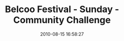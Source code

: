---
id: 72157638086274225
title: Belcoo Festival - Sunday - Community Challenge
cover: https://farm3.staticflickr.com/2824/11070910654_1ccce2e742_q.jpg
date: 2010-08-15 16:58:27
photos:
  - thumbnail: https://farm3.staticflickr.com/2824/11070910654_1ccce2e742_q.jpg
    original: https://farm3.staticflickr.com/2824/11070910654_6de129d768_o.jpg
    title: IMG_0658
  - thumbnail: https://farm3.staticflickr.com/2883/11070899196_1b0e97eb88_q.jpg
    original: https://farm3.staticflickr.com/2883/11070899196_8c2a657cd2_o.jpg
    title: IMG_0659
  - thumbnail: https://farm6.staticflickr.com/5546/11070899056_da96fa8259_q.jpg
    original: https://farm6.staticflickr.com/5546/11070899056_34c6c91163_o.jpg
    title: IMG_0661
  - thumbnail: https://farm6.staticflickr.com/5541/11070798395_aa8e0cc1db_q.jpg
    original: https://farm6.staticflickr.com/5541/11070798395_471d48458e_o.jpg
    title: IMG_0667
  - thumbnail: https://farm8.staticflickr.com/7318/11070828575_d1d3f73485_q.jpg
    original: https://farm8.staticflickr.com/7318/11070828575_1d6b173d45_o.jpg
    title: IMG_0671
  - thumbnail: https://farm8.staticflickr.com/7399/11070937774_28bcffb1fd_q.jpg
    original: https://farm8.staticflickr.com/7399/11070937774_1d06a3a082_o.jpg
    title: IMG_0673
  - thumbnail: https://farm6.staticflickr.com/5501/11070827245_011a1ee018_q.jpg
    original: https://farm6.staticflickr.com/5501/11070827245_50cb11d81c_o.jpg
    title: IMG_0675
  - thumbnail: https://farm3.staticflickr.com/2866/11070982953_39f385ce20_q.jpg
    original: https://farm3.staticflickr.com/2866/11070982953_68e61a53f5_o.jpg
    title: IMG_0676
  - thumbnail: https://farm3.staticflickr.com/2852/11070982143_5e2dfc5f6a_q.jpg
    original: https://farm3.staticflickr.com/2852/11070982143_a5484a1780_o.jpg
    title: IMG_0677
  - thumbnail: https://farm8.staticflickr.com/7302/11070824775_49b36b8d40_q.jpg
    original: https://farm8.staticflickr.com/7302/11070824775_49661002e7_o.jpg
    title: IMG_0678
  - thumbnail: https://farm3.staticflickr.com/2842/11070924426_efedce2a00_q.jpg
    original: https://farm3.staticflickr.com/2842/11070924426_1890429720_o.jpg
    title: IMG_0679
  - thumbnail: https://farm6.staticflickr.com/5498/11070823985_b740071eb5_q.jpg
    original: https://farm6.staticflickr.com/5498/11070823985_c14137e202_o.jpg
    title: IMG_0683
  - thumbnail: https://farm4.staticflickr.com/3756/11070979903_55d2c7d5d8_q.jpg
    original: https://farm4.staticflickr.com/3756/11070979903_1f0ce20082_o.jpg
    title: IMG_0685
  - thumbnail: https://farm3.staticflickr.com/2841/11070822835_eace5ab1f0_q.jpg
    original: https://farm3.staticflickr.com/2841/11070822835_56297307e4_o.jpg
    title: IMG_0687
  - thumbnail: https://farm3.staticflickr.com/2863/11070922556_cffb3d9083_q.jpg
    original: https://farm3.staticflickr.com/2863/11070922556_a59a873980_o.jpg
    title: IMG_0688
  - thumbnail: https://farm3.staticflickr.com/2883/11070931794_8b3ea61858_q.jpg
    original: https://farm3.staticflickr.com/2883/11070931794_78a00ed9f4_o.jpg
    title: IMG_0692
  - thumbnail: https://farm4.staticflickr.com/3686/11070931634_033c9be9c1_q.jpg
    original: https://farm4.staticflickr.com/3686/11070931634_f33f7c9504_o.jpg
    title: IMG_0696
  - thumbnail: https://farm6.staticflickr.com/5478/11070921636_597f9997c0_q.jpg
    original: https://farm6.staticflickr.com/5478/11070921636_8468c7954b_o.jpg
    title: IMG_0697
  - thumbnail: https://farm3.staticflickr.com/2842/11070930634_ef55460bc2_q.jpg
    original: https://farm3.staticflickr.com/2842/11070930634_fd94f05fd7_o.jpg
    title: IMG_0698
  - thumbnail: https://farm6.staticflickr.com/5524/11070920216_a87ce8746b_q.jpg
    original: https://farm6.staticflickr.com/5524/11070920216_5d09fed92a_o.jpg
    title: IMG_0701
  - thumbnail: https://farm4.staticflickr.com/3697/11070929504_18529bca91_q.jpg
    original: https://farm4.staticflickr.com/3697/11070929504_85658000b0_o.jpg
    title: IMG_0702
  - thumbnail: https://farm6.staticflickr.com/5545/11070974893_136d804d6f_q.jpg
    original: https://farm6.staticflickr.com/5545/11070974893_91259cb42a_o.jpg
    title: IMG_0703
  - thumbnail: https://farm4.staticflickr.com/3812/11070974063_e9522c3a55_q.jpg
    original: https://farm4.staticflickr.com/3812/11070974063_e37eed8999_o.jpg
    title: IMG_0704
  - thumbnail: https://farm4.staticflickr.com/3673/11070817085_e0122e9c23_q.jpg
    original: https://farm4.staticflickr.com/3673/11070817085_159a3d5e50_o.jpg
    title: IMG_0705
  - thumbnail: https://farm4.staticflickr.com/3710/11070916246_d8b5afab8d_q.jpg
    original: https://farm4.staticflickr.com/3710/11070916246_9f1d6e65f0_o.jpg
    title: IMG_0707
  - thumbnail: https://farm8.staticflickr.com/7362/11070925524_e6ac277366_q.jpg
    original: https://farm8.staticflickr.com/7362/11070925524_a968eb796d_o.jpg
    title: IMG_0708
  - thumbnail: https://farm8.staticflickr.com/7383/11070924804_fd4756276f_q.jpg
    original: https://farm8.staticflickr.com/7383/11070924804_f4c5022043_o.jpg
    title: IMG_0713
  - thumbnail: https://farm8.staticflickr.com/7344/11070970723_fd6b32163e_q.jpg
    original: https://farm8.staticflickr.com/7344/11070970723_a7c8ed8872_o.jpg
    title: IMG_0714
  - thumbnail: https://farm8.staticflickr.com/7445/11070970223_73c66e4836_q.jpg
    original: https://farm8.staticflickr.com/7445/11070970223_ab734aeae0_o.jpg
    title: IMG_0716
  - thumbnail: https://farm6.staticflickr.com/5516/11070912976_1c1bb123a3_q.jpg
    original: https://farm6.staticflickr.com/5516/11070912976_411da77a36_o.jpg
    title: IMG_0718
  - thumbnail: https://farm4.staticflickr.com/3812/11070912516_e9ccafa6b1_q.jpg
    original: https://farm4.staticflickr.com/3812/11070912516_7a93044c7a_o.jpg
    title: IMG_0720
  - thumbnail: https://farm4.staticflickr.com/3679/11070968873_87bb744b37_q.jpg
    original: https://farm4.staticflickr.com/3679/11070968873_7eed3eacdd_o.jpg
    title: IMG_0722
  - thumbnail: https://farm4.staticflickr.com/3782/11070798735_884d0b4dff_q.jpg
    original: https://farm4.staticflickr.com/3782/11070798735_f057490584_o.jpg
    title: IMG_0727
  - thumbnail: https://farm8.staticflickr.com/7292/11070911066_31baccb374_q.jpg
    original: https://farm8.staticflickr.com/7292/11070911066_e00422a24b_o.jpg
    title: IMG_0729
  - thumbnail: https://farm6.staticflickr.com/5534/11070910316_e904778c58_q.jpg
    original: https://farm6.staticflickr.com/5534/11070910316_73b111d80d_o.jpg
    title: IMG_0737
  - thumbnail: https://farm8.staticflickr.com/7294/11070909516_28f4ef3931_q.jpg
    original: https://farm8.staticflickr.com/7294/11070909516_2bf0a6e0e3_o.jpg
    title: IMG_0739
  - thumbnail: https://farm3.staticflickr.com/2863/11070955813_c0eb682e9d_q.jpg
    original: https://farm3.staticflickr.com/2863/11070955813_6b336b1dfb_o.jpg
    title: IMG_0742
  - thumbnail: https://farm4.staticflickr.com/3822/11070919454_72ca2e825b_q.jpg
    original: https://farm4.staticflickr.com/3822/11070919454_4c0b5a2d4e_o.jpg
    title: IMG_0743
  - thumbnail: https://farm6.staticflickr.com/5547/11070908206_46b4f493c9_q.jpg
    original: https://farm6.staticflickr.com/5547/11070908206_7ea17ba0e2_o.jpg
    title: IMG_0747
  - thumbnail: https://farm6.staticflickr.com/5523/11070918284_7761e2632e_q.jpg
    original: https://farm6.staticflickr.com/5523/11070918284_9929d12324_o.jpg
    title: IMG_0748
  - thumbnail: https://farm4.staticflickr.com/3716/11070917894_2d37e311ca_q.jpg
    original: https://farm4.staticflickr.com/3716/11070917894_9cde0ce2a7_o.jpg
    title: IMG_0749
  - thumbnail: https://farm8.staticflickr.com/7381/11070917524_30d11bbc9c_q.jpg
    original: https://farm8.staticflickr.com/7381/11070917524_73ef240fef_o.jpg
    title: IMG_0757
  - thumbnail: https://farm6.staticflickr.com/5532/11070963933_615beb23f7_q.jpg
    original: https://farm6.staticflickr.com/5532/11070963933_b2e1fa0954_o.jpg
    title: IMG_0758
  - thumbnail: https://farm3.staticflickr.com/2832/11070962913_d64af1214a_q.jpg
    original: https://farm3.staticflickr.com/2832/11070962913_68c27b6a06_o.jpg
    title: IMG_0760
  - thumbnail: https://farm4.staticflickr.com/3772/11070805645_b07d0c906f_q.jpg
    original: https://farm4.staticflickr.com/3772/11070805645_8cb3bd3040_o.jpg
    title: IMG_0761
  - thumbnail: https://farm6.staticflickr.com/5473/11070908484_71a3f57c14_q.jpg
    original: https://farm6.staticflickr.com/5473/11070908484_70375a9680_o.jpg
    title: IMG_0769
  - thumbnail: https://farm3.staticflickr.com/2817/11070961823_a4fdd924ee_q.jpg
    original: https://farm3.staticflickr.com/2817/11070961823_2b9f1269ff_o.jpg
    title: IMG_0770
  - thumbnail: https://farm8.staticflickr.com/7411/11070903776_08e8166153_q.jpg
    original: https://farm8.staticflickr.com/7411/11070903776_16ef1f995a_o.jpg
    title: IMG_0771
  - thumbnail: https://farm6.staticflickr.com/5526/11070903116_395fd8f5d5_q.jpg
    original: https://farm6.staticflickr.com/5526/11070903116_98ab44c2ba_o.jpg
    title: IMG_0772
  - thumbnail: https://farm8.staticflickr.com/7296/11070912984_94bee1321d_q.jpg
    original: https://farm8.staticflickr.com/7296/11070912984_48303944a5_o.jpg
    title: IMG_0773
  - thumbnail: https://farm8.staticflickr.com/7388/11070902056_18505121fc_q.jpg
    original: https://farm8.staticflickr.com/7388/11070902056_d776a1484c_o.jpg
    title: IMG_0775
  - thumbnail: https://farm4.staticflickr.com/3733/11070958273_7f687ec3c4_q.jpg
    original: https://farm4.staticflickr.com/3733/11070958273_ec2ac6facd_o.jpg
    title: IMG_0779
  - thumbnail: https://farm8.staticflickr.com/7456/11070957493_a77a300e67_q.jpg
    original: https://farm8.staticflickr.com/7456/11070957493_274455a919_o.jpg
    title: IMG_0783
  - thumbnail: https://farm8.staticflickr.com/7321/11070948074_04f9f10020_q.jpg
    original: https://farm8.staticflickr.com/7321/11070948074_a324113797_o.jpg
    title: IMG_0785
  - thumbnail: https://farm4.staticflickr.com/3819/11070947834_891381730e_q.jpg
    original: https://farm4.staticflickr.com/3819/11070947834_fd6ddf4d3e_o.jpg
    title: IMG_0786
  - thumbnail: https://farm8.staticflickr.com/7300/11070994023_4799bd1385_q.jpg
    original: https://farm8.staticflickr.com/7300/11070994023_6bfd302cf3_o.jpg
    title: IMG_0787
  - thumbnail: https://farm3.staticflickr.com/2843/11070835425_77112b11ea_q.jpg
    original: https://farm3.staticflickr.com/2843/11070835425_b5195a2931_o.jpg
    title: IMG_0788
  - thumbnail: https://farm6.staticflickr.com/5508/11070879045_72ca39fd4f_q.jpg
    original: https://farm6.staticflickr.com/5508/11070879045_972c7d1115_o.jpg
    title: IMG_0789
  - thumbnail: https://farm8.staticflickr.com/7394/11070979586_5f47f8ee35_q.jpg
    original: https://farm8.staticflickr.com/7394/11070979586_cd3dcfb4e0_o.jpg
    title: IMG_0790
  - thumbnail: https://farm3.staticflickr.com/2808/11071035333_cfe6b956d7_q.jpg
    original: https://farm3.staticflickr.com/2808/11071035333_f2cfa05488_o.jpg
    title: IMG_0791
  - thumbnail: https://farm8.staticflickr.com/7434/11070878285_522e3c982c_q.jpg
    original: https://farm8.staticflickr.com/7434/11070878285_74f67d9fb8_o.jpg
    title: IMG_0794
  - thumbnail: https://farm8.staticflickr.com/7381/11070988284_a3be89c95e_q.jpg
    original: https://farm8.staticflickr.com/7381/11070988284_629cc9b626_o.jpg
    title: IMG_0795
  - thumbnail: https://farm8.staticflickr.com/7325/11070876765_8096bd0efc_q.jpg
    original: https://farm8.staticflickr.com/7325/11070876765_d1fde90d04_o.jpg
    title: IMG_0799
  - thumbnail: https://farm6.staticflickr.com/5501/11071033223_0b9536a2fe_q.jpg
    original: https://farm6.staticflickr.com/5501/11071033223_64e3314d2f_o.jpg
    title: IMG_0800
  - thumbnail: https://farm8.staticflickr.com/7295/11070875715_c2a836373b_q.jpg
    original: https://farm8.staticflickr.com/7295/11070875715_f678770486_o.jpg
    title: IMG_0801
  - thumbnail: https://farm6.staticflickr.com/5533/11070975666_9fb0e6d317_q.jpg
    original: https://farm6.staticflickr.com/5533/11070975666_89b4c98aff_o.jpg
    title: IMG_0804
  - thumbnail: https://farm4.staticflickr.com/3803/11070874545_ae219f9681_q.jpg
    original: https://farm4.staticflickr.com/3803/11070874545_e2e97d2acb_o.jpg
    title: IMG_0805
  - thumbnail: https://farm8.staticflickr.com/7418/11070984844_c2121158c9_q.jpg
    original: https://farm8.staticflickr.com/7418/11070984844_16e61e6d26_o.jpg
    title: IMG_0811
  - thumbnail: https://farm3.staticflickr.com/2866/11071030303_cd66601de6_q.jpg
    original: https://farm3.staticflickr.com/2866/11071030303_1eab6ac9ae_o.jpg
    title: IMG_0815
  - thumbnail: https://farm8.staticflickr.com/7380/11070873015_8d4c97bdc9_q.jpg
    original: https://farm8.staticflickr.com/7380/11070873015_17f3284508_o.jpg
    title: IMG_0816
  - thumbnail: https://farm8.staticflickr.com/7371/11070972706_20bd9f0cdf_q.jpg
    original: https://farm8.staticflickr.com/7371/11070972706_6ea8d44921_o.jpg
    title: IMG_0822
  - thumbnail: https://farm8.staticflickr.com/7346/11070982064_a6e85f5f6a_q.jpg
    original: https://farm8.staticflickr.com/7346/11070982064_e0ed3c64a3_o.jpg
    title: IMG_0823
  - thumbnail: https://farm6.staticflickr.com/5518/11070971096_e8ca1bed75_q.jpg
    original: https://farm6.staticflickr.com/5518/11070971096_d662caea78_o.jpg
    title: IMG_0827
  - thumbnail: https://farm4.staticflickr.com/3666/11070980364_33dfdf97b0_q.jpg
    original: https://farm4.staticflickr.com/3666/11070980364_07e6b19a19_o.jpg
    title: IMG_0829
  - thumbnail: https://farm6.staticflickr.com/5478/11071025153_2159d3ac61_q.jpg
    original: https://farm6.staticflickr.com/5478/11071025153_d1bf5e7b98_o.jpg
    title: IMG_0830
  - thumbnail: https://farm4.staticflickr.com/3687/11070968296_95c51be27f_q.jpg
    original: https://farm4.staticflickr.com/3687/11070968296_4082410b1d_o.jpg
    title: IMG_0832
  - thumbnail: https://farm4.staticflickr.com/3777/11070867135_466d0bd2cd_q.jpg
    original: https://farm4.staticflickr.com/3777/11070867135_536ba7abaa_o.jpg
    title: IMG_0833
  - thumbnail: https://farm6.staticflickr.com/5520/11070946484_f5bb090494_q.jpg
    original: https://farm6.staticflickr.com/5520/11070946484_68f9f85476_o.jpg
    title: IMG_0835
  - thumbnail: https://farm3.staticflickr.com/2858/11070977494_ace47f9d01_q.jpg
    original: https://farm3.staticflickr.com/2858/11070977494_61eae8d598_o.jpg
    title: IMG_0837
  - thumbnail: https://farm6.staticflickr.com/5548/11071022463_5f69751b4f_q.jpg
    original: https://farm6.staticflickr.com/5548/11071022463_33ab7ca952_o.jpg
    title: IMG_0838
  - thumbnail: https://farm8.staticflickr.com/7364/11071022183_041c77759c_q.jpg
    original: https://farm8.staticflickr.com/7364/11071022183_a1734e54dd_o.jpg
    title: IMG_0839
  - thumbnail: https://farm8.staticflickr.com/7345/11070864675_b1ef41d02b_q.jpg
    original: https://farm8.staticflickr.com/7345/11070864675_f3e09e2c6f_o.jpg
    title: IMG_0840
  - thumbnail: https://farm4.staticflickr.com/3759/11070964686_7f1b73b185_q.jpg
    original: https://farm4.staticflickr.com/3759/11070964686_f9c66d82f4_o.jpg
    title: IMG_0843
  - thumbnail: https://farm4.staticflickr.com/3726/11070963796_f4c4365375_q.jpg
    original: https://farm4.staticflickr.com/3726/11070963796_a0552d6032_o.jpg
    title: IMG_0844
  - thumbnail: https://farm8.staticflickr.com/7423/11070973574_d6c4624ffa_q.jpg
    original: https://farm8.staticflickr.com/7423/11070973574_555d12b028_o.jpg
    title: IMG_0845
  - thumbnail: https://farm8.staticflickr.com/7395/11070861875_770ced7414_q.jpg
    original: https://farm8.staticflickr.com/7395/11070861875_4ac4c544bc_o.jpg
    title: IMG_0847
  - thumbnail: https://farm8.staticflickr.com/7342/11070962426_400e6a04fa_q.jpg
    original: https://farm8.staticflickr.com/7342/11070962426_9427364733_o.jpg
    title: IMG_0849
  - thumbnail: https://farm6.staticflickr.com/5502/11071017383_ece07dc652_q.jpg
    original: https://farm6.staticflickr.com/5502/11071017383_67773a52ee_o.jpg
    title: IMG_0850
  - thumbnail: https://farm4.staticflickr.com/3817/11070961236_c11bf48c0b_q.jpg
    original: https://farm4.staticflickr.com/3817/11070961236_a4c381f14a_o.jpg
    title: IMG_0852
  - thumbnail: https://farm6.staticflickr.com/5517/11070859325_cddd76c0db_q.jpg
    original: https://farm6.staticflickr.com/5517/11070859325_0f1a6def4a_o.jpg
    title: IMG_0853
  - thumbnail: https://farm3.staticflickr.com/2886/11070970024_b79cac2cb1_q.jpg
    original: https://farm3.staticflickr.com/2886/11070970024_e19303ca90_o.jpg
    title: IMG_0854
  - thumbnail: https://farm4.staticflickr.com/3675/11071015413_7fac4355f3_q.jpg
    original: https://farm4.staticflickr.com/3675/11071015413_db67445a67_o.jpg
    title: IMG_0855
  - thumbnail: https://farm8.staticflickr.com/7403/11070857695_a76bce4b49_q.jpg
    original: https://farm8.staticflickr.com/7403/11070857695_a1b9bc5b91_o.jpg
    title: IMG_0859
  - thumbnail: https://farm3.staticflickr.com/2856/11070967834_3182b555d7_q.jpg
    original: https://farm3.staticflickr.com/2856/11070967834_1b439dc70b_o.jpg
    title: IMG_0860
  - thumbnail: https://farm8.staticflickr.com/7351/11070856375_92a88e5bb1_q.jpg
    original: https://farm8.staticflickr.com/7351/11070856375_817d848845_o.jpg
    title: IMG_0861
  - thumbnail: https://farm8.staticflickr.com/7430/11070956016_aea6d2437c_q.jpg
    original: https://farm8.staticflickr.com/7430/11070956016_67d7c0613e_o.jpg
    title: IMG_0862
  - thumbnail: https://farm8.staticflickr.com/7460/11071011573_2930a24abb_q.jpg
    original: https://farm8.staticflickr.com/7460/11071011573_847d75aaae_o.jpg
    title: IMG_0864
  - thumbnail: https://farm4.staticflickr.com/3715/11070965324_ceaee7f557_q.jpg
    original: https://farm4.staticflickr.com/3715/11070965324_1983cf4e23_o.jpg
    title: IMG_0867
  - thumbnail: https://farm3.staticflickr.com/2840/11070964894_76d7d462c9_q.jpg
    original: https://farm3.staticflickr.com/2840/11070964894_b56da41f34_o.jpg
    title: IMG_0868
  - thumbnail: https://farm6.staticflickr.com/5516/11070964134_434c7e40b7_q.jpg
    original: https://farm6.staticflickr.com/5516/11070964134_06bb2373bf_o.jpg
    title: IMG_0869
  - thumbnail: https://farm3.staticflickr.com/2885/11070852455_50e148dcbb_q.jpg
    original: https://farm3.staticflickr.com/2885/11070852455_69ce069bcc_o.jpg
    title: IMG_0870
  - thumbnail: https://farm8.staticflickr.com/7361/11071008763_455f0d57d9_q.jpg
    original: https://farm8.staticflickr.com/7361/11071008763_dbb6d79ddb_o.jpg
    title: IMG_0873
  - thumbnail: https://farm3.staticflickr.com/2852/11070961914_c189f2f2c7_q.jpg
    original: https://farm3.staticflickr.com/2852/11070961914_134d620e7a_o.jpg
    title: IMG_0876
  - thumbnail: https://farm6.staticflickr.com/5490/11070850205_87656f9925_q.jpg
    original: https://farm6.staticflickr.com/5490/11070850205_1c17dbd745_o.jpg
    title: IMG_0877
  - thumbnail: https://farm4.staticflickr.com/3805/11070849825_d2023243e1_q.jpg
    original: https://farm4.staticflickr.com/3805/11070849825_a24387c636_o.jpg
    title: IMG_0878
  - thumbnail: https://farm8.staticflickr.com/7317/11070849085_d2e034804b_q.jpg
    original: https://farm8.staticflickr.com/7317/11070849085_2f08475ac5_o.jpg
    title: IMG_0882
  - thumbnail: https://farm4.staticflickr.com/3825/11070848775_793e4e2794_q.jpg
    original: https://farm4.staticflickr.com/3825/11070848775_f85cf40547_o.jpg
    title: IMG_0886
  - thumbnail: https://farm4.staticflickr.com/3711/11070958724_e26e62395d_q.jpg
    original: https://farm4.staticflickr.com/3711/11070958724_ff30d58b17_o.jpg
    title: IMG_0887
  - thumbnail: https://farm8.staticflickr.com/7371/11070957904_14c909ae4b_q.jpg
    original: https://farm8.staticflickr.com/7371/11070957904_34a8fd3f10_o.jpg
    title: IMG_0888
  - thumbnail: https://farm4.staticflickr.com/3798/11070947386_609d504fab_q.jpg
    original: https://farm4.staticflickr.com/3798/11070947386_6550d0075a_o.jpg
    title: IMG_0889
  - thumbnail: https://farm4.staticflickr.com/3730/11070946706_815a4d5c68_q.jpg
    original: https://farm4.staticflickr.com/3730/11070946706_2baf6fe3cb_o.jpg
    title: IMG_0890
  - thumbnail: https://farm6.staticflickr.com/5485/11070946386_73f084ff15_q.jpg
    original: https://farm6.staticflickr.com/5485/11070946386_e94411565f_o.jpg
    title: IMG_0891
  - thumbnail: https://farm4.staticflickr.com/3752/11070955534_c7c32ff558_q.jpg
    original: https://farm4.staticflickr.com/3752/11070955534_1c9e957c71_o.jpg
    title: IMG_0892
  - thumbnail: https://farm8.staticflickr.com/7307/11070944916_20b941265f_q.jpg
    original: https://farm8.staticflickr.com/7307/11070944916_2b886e7901_o.jpg
    title: IMG_0894
  - thumbnail: https://farm8.staticflickr.com/7402/11070843965_637d90b288_q.jpg
    original: https://farm8.staticflickr.com/7402/11070843965_4c1ce942bd_o.jpg
    title: IMG_0895
  - thumbnail: https://farm8.staticflickr.com/7348/11070953704_3580895652_q.jpg
    original: https://farm8.staticflickr.com/7348/11070953704_5d802bb494_o.jpg
    title: IMG_0896
  - thumbnail: https://farm6.staticflickr.com/5478/11070999913_484c1ec981_q.jpg
    original: https://farm6.staticflickr.com/5478/11070999913_0609db69a9_o.jpg
    title: IMG_0901
  - thumbnail: https://farm4.staticflickr.com/3689/11070942626_e0b9a64e8a_q.jpg
    original: https://farm4.staticflickr.com/3689/11070942626_6345e656b8_o.jpg
    title: IMG_0902
  - thumbnail: https://farm8.staticflickr.com/7393/11070941866_9ba2f69672_q.jpg
    original: https://farm8.staticflickr.com/7393/11070941866_5cb03c86d2_o.jpg
    title: IMG_0903
  - thumbnail: https://farm6.staticflickr.com/5490/11070951034_bf1237dd9a_q.jpg
    original: https://farm6.staticflickr.com/5490/11070951034_7d828d0e72_o.jpg
    title: IMG_0904
  - thumbnail: https://farm6.staticflickr.com/5484/11070997393_d1d9729a05_q.jpg
    original: https://farm6.staticflickr.com/5484/11070997393_0e4f28ce7f_o.jpg
    title: IMG_0905
  - thumbnail: https://farm8.staticflickr.com/7295/11070940916_3e40d6c6e7_q.jpg
    original: https://farm8.staticflickr.com/7295/11070940916_6ae3d3ffe5_o.jpg
    title: IMG_0906
  - thumbnail: https://farm6.staticflickr.com/5497/11070840365_972e3f549c_q.jpg
    original: https://farm6.staticflickr.com/5497/11070840365_5b8b6e5e9b_o.jpg
    title: IMG_0908
  - thumbnail: https://farm6.staticflickr.com/5481/11070949734_cd0d5dd027_q.jpg
    original: https://farm6.staticflickr.com/5481/11070949734_ac63f81632_o.jpg
    title: IMG_0915
  - thumbnail: https://farm4.staticflickr.com/3681/11070948934_fd6ec9d306_q.jpg
    original: https://farm4.staticflickr.com/3681/11070948934_34769e9345_o.jpg
    title: IMG_0919
  - thumbnail: https://farm4.staticflickr.com/3800/11071026896_1a0599e215_q.jpg
    original: https://farm4.staticflickr.com/3800/11071026896_e4b88df3dc_o.jpg
    title: IMG_0938
  - thumbnail: https://farm4.staticflickr.com/3769/11070888565_5f9c99f462_q.jpg
    original: https://farm4.staticflickr.com/3769/11070888565_fd4f13f91a_o.jpg
    title: IMG_0939
  - thumbnail: https://farm4.staticflickr.com/3686/11071045053_948ac70d4b_q.jpg
    original: https://farm4.staticflickr.com/3686/11071045053_3793e48f09_o.jpg
    title: IMG_0940
  - thumbnail: https://farm8.staticflickr.com/7405/11070887045_1d50f44376_q.jpg
    original: https://farm8.staticflickr.com/7405/11070887045_4e19e11482_o.jpg
    title: IMG_0941
  - thumbnail: https://farm6.staticflickr.com/5549/11070926675_b933d33cf8_q.jpg
    original: https://farm6.staticflickr.com/5549/11070926675_906f30e7d8_o.jpg
    title: IMG_0943
  - thumbnail: https://farm4.staticflickr.com/3817/11071036794_12f69737a1_q.jpg
    original: https://farm4.staticflickr.com/3817/11071036794_94bb6b41da_o.jpg
    title: IMG_0945
  - thumbnail: https://farm4.staticflickr.com/3682/11070925225_b5f64189da_q.jpg
    original: https://farm4.staticflickr.com/3682/11070925225_666aa25e35_o.jpg
    title: IMG_0946
  - thumbnail: https://farm6.staticflickr.com/5529/11071024566_34bd7226c8_q.jpg
    original: https://farm6.staticflickr.com/5529/11071024566_42f363cbd4_o.jpg
    title: IMG_0948
  - thumbnail: https://farm8.staticflickr.com/7429/11071023786_ff220c5f1e_q.jpg
    original: https://farm8.staticflickr.com/7429/11071023786_189dcbea24_o.jpg
    title: IMG_0949
  - thumbnail: https://farm6.staticflickr.com/5472/11071080793_c2f41d2138_q.jpg
    original: https://farm6.staticflickr.com/5472/11071080793_ee1d1d2b89_o.jpg
    title: IMG_0950
  - thumbnail: https://farm8.staticflickr.com/7345/11071022646_138b391913_q.jpg
    original: https://farm8.staticflickr.com/7345/11071022646_59590bda8d_o.jpg
    title: IMG_0951
  - thumbnail: https://farm3.staticflickr.com/2847/11071032484_848e9e4191_q.jpg
    original: https://farm3.staticflickr.com/2847/11071032484_811043556b_o.jpg
    title: IMG_0952
  - thumbnail: https://farm4.staticflickr.com/3746/11070921005_8e2fa788cb_q.jpg
    original: https://farm4.staticflickr.com/3746/11070921005_6bda4223b7_o.jpg
    title: IMG_0954
  - thumbnail: https://farm8.staticflickr.com/7432/11071020286_1d63082c5d_q.jpg
    original: https://farm8.staticflickr.com/7432/11071020286_9711ba66df_o.jpg
    title: IMG_0956
  - thumbnail: https://farm4.staticflickr.com/3690/11071076813_e37ebd446d_q.jpg
    original: https://farm4.staticflickr.com/3690/11071076813_ea4054175c_o.jpg
    title: IMG_0959
  - thumbnail: https://farm3.staticflickr.com/2877/11071030214_c1beec3be1_q.jpg
    original: https://farm3.staticflickr.com/2877/11071030214_81e513fce1_o.jpg
    title: IMG_0960
  - thumbnail: https://farm8.staticflickr.com/7357/11071076553_e7313df6a1_q.jpg
    original: https://farm8.staticflickr.com/7357/11071076553_412922b20a_o.jpg
    title: IMG_0962
  - thumbnail: https://farm3.staticflickr.com/2874/11071029834_7b28dc3c06_q.jpg
    original: https://farm3.staticflickr.com/2874/11071029834_d0d64f19a8_o.jpg
    title: IMG_0964
  - thumbnail: https://farm6.staticflickr.com/5511/11071019016_70cc05425a_q.jpg
    original: https://farm6.staticflickr.com/5511/11071019016_17249fa697_o.jpg
    title: IMG_0965
  - thumbnail: https://farm6.staticflickr.com/5540/11070918965_75d4253f22_q.jpg
    original: https://farm6.staticflickr.com/5540/11070918965_97bc7567ee_o.jpg
    title: IMG_0967
  - thumbnail: https://farm4.staticflickr.com/3754/11071029064_4d19225557_q.jpg
    original: https://farm4.staticflickr.com/3754/11071029064_d60c94dd88_o.jpg
    title: IMG_0968
  - thumbnail: https://farm4.staticflickr.com/3707/11071075043_e568e04e5a_q.jpg
    original: https://farm4.staticflickr.com/3707/11071075043_1bc99f3df9_o.jpg
    title: IMG_0970
  - thumbnail: https://farm6.staticflickr.com/5532/11071074413_3192549c0a_q.jpg
    original: https://farm6.staticflickr.com/5532/11071074413_295e5291ff_o.jpg
    title: IMG_0971
  - thumbnail: https://farm8.staticflickr.com/7334/11071073573_9cda8f0670_q.jpg
    original: https://farm8.staticflickr.com/7334/11071073573_cd14606725_o.jpg
    title: IMG_0972
  - thumbnail: https://farm6.staticflickr.com/5485/11071015366_1e395006cb_q.jpg
    original: https://farm6.staticflickr.com/5485/11071015366_d14cf85278_o.jpg
    title: IMG_0974
  - thumbnail: https://farm4.staticflickr.com/3705/11071025584_2da88410e1_q.jpg
    original: https://farm4.staticflickr.com/3705/11071025584_5e8025f5b6_o.jpg
    title: IMG_0978
  - thumbnail: https://farm6.staticflickr.com/5473/11071025364_fdabd4a464_q.jpg
    original: https://farm6.staticflickr.com/5473/11071025364_0142e489f5_o.jpg
    title: IMG_0979
  - thumbnail: https://farm8.staticflickr.com/7399/11071071353_8586f564b8_q.jpg
    original: https://farm8.staticflickr.com/7399/11071071353_31bb212257_o.jpg
    title: IMG_0982
  - thumbnail: https://farm4.staticflickr.com/3789/11070913485_3a10ecc799_q.jpg
    original: https://farm4.staticflickr.com/3789/11070913485_f3988cec82_o.jpg
    title: IMG_0983
  - thumbnail: https://farm6.staticflickr.com/5510/11070912555_57dde20808_q.jpg
    original: https://farm6.staticflickr.com/5510/11070912555_0c7a5488fa_o.jpg
    title: IMG_0984
  - thumbnail: https://farm8.staticflickr.com/7362/11071069693_423cefa07f_q.jpg
    original: https://farm8.staticflickr.com/7362/11071069693_3287bb497b_o.jpg
    title: IMG_0985
  - thumbnail: https://farm8.staticflickr.com/7404/11071011076_24299aeae1_q.jpg
    original: https://farm8.staticflickr.com/7404/11071011076_8d6c50d0fc_o.jpg
    title: IMG_0987
  - thumbnail: https://farm4.staticflickr.com/3666/11071068193_5b8b1527ef_q.jpg
    original: https://farm4.staticflickr.com/3666/11071068193_d5f9663d92_o.jpg
    title: IMG_0988
  - thumbnail: https://farm6.staticflickr.com/5497/11071067403_234f9aa9d2_q.jpg
    original: https://farm6.staticflickr.com/5497/11071067403_e1c43ee57b_o.jpg
    title: IMG_0991
  - thumbnail: https://farm8.staticflickr.com/7418/11070997924_d738215338_q.jpg
    original: https://farm8.staticflickr.com/7418/11070997924_e3b9e308eb_o.jpg
    title: IMG_0992
  - thumbnail: https://farm8.staticflickr.com/7429/11071019334_cde6a099fb_q.jpg
    original: https://farm8.staticflickr.com/7429/11071019334_12a1430322_o.jpg
    title: IMG_0994
  - thumbnail: https://farm4.staticflickr.com/3757/11071065363_03fa46404b_q.jpg
    original: https://farm4.staticflickr.com/3757/11071065363_63700d0def_o.jpg
    title: IMG_0996
  - thumbnail: https://farm4.staticflickr.com/3797/11071017334_c338b1a45a_q.jpg
    original: https://farm4.staticflickr.com/3797/11071017334_4e98bb5306_o.jpg
    title: IMG_0997
  - thumbnail: https://farm6.staticflickr.com/5505/11071063863_7ccd5817cd_q.jpg
    original: https://farm6.staticflickr.com/5505/11071063863_0430b3bb1d_o.jpg
    title: IMG_0999
  - thumbnail: https://farm8.staticflickr.com/7390/11070905875_9c29da4c9d_q.jpg
    original: https://farm8.staticflickr.com/7390/11070905875_2598c7ce58_o.jpg
    title: IMG_1000
  - thumbnail: https://farm6.staticflickr.com/5529/11071004746_2560f653d4_q.jpg
    original: https://farm6.staticflickr.com/5529/11071004746_0183ef4bcf_o.jpg
    title: IMG_1006
  - thumbnail: https://farm4.staticflickr.com/3796/11071014264_2fee86d603_q.jpg
    original: https://farm4.staticflickr.com/3796/11071014264_f048f42e48_o.jpg
    title: IMG_1007
  - thumbnail: https://farm8.staticflickr.com/7449/11071060453_49345b0b3d_q.jpg
    original: https://farm8.staticflickr.com/7449/11071060453_491751ca92_o.jpg
    title: IMG_1009
  - thumbnail: https://farm4.staticflickr.com/3745/11071012824_1cd27c0c7a_q.jpg
    original: https://farm4.staticflickr.com/3745/11071012824_4c273588a7_o.jpg
    title: IMG_1011
  - thumbnail: https://farm8.staticflickr.com/7395/11071001976_b3bdd9099f_q.jpg
    original: https://farm8.staticflickr.com/7395/11071001976_6652df5bb9_o.jpg
    title: IMG_1012
  - thumbnail: https://farm6.staticflickr.com/5506/11070901135_585f082bd0_q.jpg
    original: https://farm6.staticflickr.com/5506/11070901135_8d4ed6b882_o.jpg
    title: IMG_1013
  - thumbnail: https://farm6.staticflickr.com/5501/11070900675_f0a220b6d6_q.jpg
    original: https://farm6.staticflickr.com/5501/11070900675_a01ae24aaf_o.jpg
    title: IMG_1014
  - thumbnail: https://farm4.staticflickr.com/3671/11071057563_3876518384_q.jpg
    original: https://farm4.staticflickr.com/3671/11071057563_51372d8712_o.jpg
    title: IMG_1017
  - thumbnail: https://farm8.staticflickr.com/7328/11070900065_aa698cca49_q.jpg
    original: https://farm8.staticflickr.com/7328/11070900065_e047f6ed33_o.jpg
    title: IMG_1018
  - thumbnail: https://farm4.staticflickr.com/3800/11071056533_28a5ccbf69_q.jpg
    original: https://farm4.staticflickr.com/3800/11071056533_1661c64978_o.jpg
    title: IMG_1021
  - thumbnail: https://farm8.staticflickr.com/7436/11070999376_fe2379e832_q.jpg
    original: https://farm8.staticflickr.com/7436/11070999376_9eb4236609_o.jpg
    title: IMG_1023
  - thumbnail: https://farm6.staticflickr.com/5538/11071055513_d71d565481_q.jpg
    original: https://farm6.staticflickr.com/5538/11071055513_428a5fc24f_o.jpg
    title: IMG_1027
  - thumbnail: https://farm4.staticflickr.com/3756/11070898205_6f66cf09a4_q.jpg
    original: https://farm4.staticflickr.com/3756/11070898205_27337a2117_o.jpg
    title: IMG_1028
  - thumbnail: https://farm6.staticflickr.com/5547/11071007724_c91f1390aa_q.jpg
    original: https://farm6.staticflickr.com/5547/11071007724_a2d955bddc_o.jpg
    title: IMG_1031
  - thumbnail: https://farm3.staticflickr.com/2878/11070996956_294ce0d0d5_q.jpg
    original: https://farm3.staticflickr.com/2878/11070996956_3bfb977d8e_o.jpg
    title: IMG_1034
  - thumbnail: https://farm3.staticflickr.com/2810/11071006644_aea8d74324_q.jpg
    original: https://farm3.staticflickr.com/2810/11071006644_ab21066980_o.jpg
    title: IMG_1039
  - thumbnail: https://farm8.staticflickr.com/7381/11070896065_c53275de74_q.jpg
    original: https://farm8.staticflickr.com/7381/11070896065_c364f421f7_o.jpg
    title: IMG_1042
  - thumbnail: https://farm8.staticflickr.com/7406/11071005754_372a73a2e3_q.jpg
    original: https://farm8.staticflickr.com/7406/11071005754_a0f1e9bc8a_o.jpg
    title: IMG_1043
  - thumbnail: https://farm8.staticflickr.com/7450/11070994666_2cab624525_q.jpg
    original: https://farm8.staticflickr.com/7450/11070994666_5af864ee40_o.jpg
    title: IMG_1044
  - thumbnail: https://farm6.staticflickr.com/5483/11070894325_a6096cb484_q.jpg
    original: https://farm6.staticflickr.com/5483/11070894325_7b8ae03d31_o.jpg
    title: IMG_1045
  - thumbnail: https://farm8.staticflickr.com/7425/11071050343_2b0c0b0758_q.jpg
    original: https://farm8.staticflickr.com/7425/11071050343_1e28154f52_o.jpg
    title: IMG_1046
  - thumbnail: https://farm8.staticflickr.com/7421/11070893015_df4e9873d4_q.jpg
    original: https://farm8.staticflickr.com/7421/11070893015_b0db5d8617_o.jpg
    title: IMG_1047
  - thumbnail: https://farm8.staticflickr.com/7369/11071003044_8a2a82e771_q.jpg
    original: https://farm8.staticflickr.com/7369/11071003044_fa22a7172e_o.jpg
    title: IMG_1050
  - thumbnail: https://farm8.staticflickr.com/7297/11071049253_9d2fafab2a_q.jpg
    original: https://farm8.staticflickr.com/7297/11071049253_ce16365f00_o.jpg
    title: IMG_1051
  - thumbnail: https://farm8.staticflickr.com/7314/11071002494_8a7aa9e5c5_q.jpg
    original: https://farm8.staticflickr.com/7314/11071002494_94873bd068_o.jpg
    title: IMG_1052
  - thumbnail: https://farm6.staticflickr.com/5513/11070991946_a2466d1b6e_q.jpg
    original: https://farm6.staticflickr.com/5513/11070991946_f03290a942_o.jpg
    title: IMG_1053
  - thumbnail: https://farm8.staticflickr.com/7316/11071047433_89d607382a_q.jpg
    original: https://farm8.staticflickr.com/7316/11071047433_920c39aa3d_o.jpg
    title: IMG_1054
  - thumbnail: https://farm6.staticflickr.com/5532/11070890185_bb7304dde0_q.jpg
    original: https://farm6.staticflickr.com/5532/11070890185_faac2dc146_o.jpg
    title: IMG_1055
  - thumbnail: https://farm3.staticflickr.com/2833/11070890035_0f11bac55f_q.jpg
    original: https://farm3.staticflickr.com/2833/11070890035_063794de4a_o.jpg
    title: IMG_1057
  - thumbnail: https://farm8.staticflickr.com/7405/11071045753_c7341e120d_q.jpg
    original: https://farm8.staticflickr.com/7405/11071045753_ebfdf25740_o.jpg
    title: IMG_1058
---